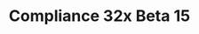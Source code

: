 ---
layout: post
title: Compliance 32x Beta 15
permalink: /compliance32x/B15
header-img: https://database.faithfulpack.net/images/website/posts/32x/B15.jpg

description: |
  As fall begins and so does the school year, Compliance releases another beta, this time with a variety of small fixes and a bunch of additions to the Bedrock UI. Arctic foxes now also join their red cousins in this update and the dripstone textures have been completely redone. After going through several iterations, unlit candles have been added to the pack with lit ones likely coming in the next beta.
  <br><br>
  Bedrock users should notice smoother UI in game now, with things like the skin options page and parts of the marketplace UI now in 32x.

changelog:
  Added:
    Entities:
      - Villager Base (Fabri)
      - Savanna Villager (Fabri)
      - Spider (Alexsor)
      - Cave Spider (Alexsor)
      - All-black Cat (Alexsor)
      - White Cat (Alexsor)
      - Arctic Fox (HARYA_)
    Blocks:
      - Cut Sandstone (DMgaming)
      - Cut Red Sandstone (DMgaming)
      - Lime Glazed Terracotta (Po3stell3d)
      - Pink Glazed Terracotta (Po3stell3d)
      - Weathered Cut Copper (Aerod)
      - Pointed Dripstone (JogurciQ)
      - Honey Block (JogurciQ)
      - Polished Granite (JogurciQ)
      - Raw Gold Block (JogurciQ)
      - All Candles (Nyodex)
      - Crying Obsidian (JogurciQ)
      - Respawn Anchor Bottom and Sides (JogurciQ)
      - Cake Bottom and Inner (JogurciQ)
      - Glow Item Frame (JogurciQ)
    Items:
      - Black Dye ([author name redacted])
      - Cauldron ([author name redacted])
      - Glow Item Frame (JogurciQ)
    Status Effects:
      - Hunger ([author name redacted])
      - Saturation ([author name redacted])
    Bedrock UI:
      - Capes Sidebar Icon ([author name redacted])
      - Flat Bookshelf ([author name redacted])
      - Creator Glyphs ([author name redacted])
      - Bubbles in Corners ([author name redacted])
      - Marketplace Sidebar Icon ([author name redacted])
      - Featured Sidebar Icon ([author name redacted])
      - My Content Sidebar Icon ([author name redacted])
      - Categories Sidebar Icon ([author name redacted])
      - Classic Skins Sidebar Icon ([author name redacted])
      - Character Creator Sidebar Icon ([author name redacted])
      - Realms Slot Check ([author name redacted])
      - Loading Spin ([author name redacted])
      - Genre Sidebar Icon ([author name redacted])
      - Tip Panel ([author name redacted])
      - Achievements ([author name redacted])
      - Small Update Glyph (Fred figglehorn)
      - Small Error Glyph (Fred figglehorn)
      - Smalll Warning Glyph (Fred figglehorn)
  Changed:
    Blocks:
      - Diamond Ore ([author name redacted])
      - Exposed Cut Copper (Aerod)
      - Oxidised Cut Copper (Aerod)
      - Chiselled Nether Bricks (DMgaming)
      - Mycelium Side (DMgaming)
      - Obsidian (JogurciQ)
      - Enchanting Table Bottom and Side (JogurciQ)
    Items:
      - Ender Pearl ([author name redacted])
      - All Helmets ([author name redacted])
    GUI:
      - Hotbar ([author name redacted])
    Bedrock UI:
      - Accessibility Glyphs ([author name redacted])
    Font:
      - Nonlatin European (DMgaming)
  Fixed:
    Bedrock UI:
      - Plank pattern position on all signs (Pomi108)

downloads:
  1.17.1 for Java Edition:
    GitHub: https://github.com/Faithful-Resource-Pack/Faithful-Java-32x/releases/download/beta-15/Compliance-32x-Java-Beta-15.zip
    CurseForge: https://www.curseforge.com/minecraft/texture-packs/faithful-32x/download/3468691
  1.17.30 for Bedrock Edition:
    GitHub: https://github.com/Faithful-Resource-Pack/Faithful-Bedrock-32x/releases/download/beta-15/Compliance-32x-Bedrock-Beta-15.mcpack
    CurseForge: https://www.curseforge.com/minecraft-bedrock/addons/compliance-32x-bedrock/download/3468690
---